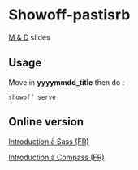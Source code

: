 # Showoff-pastisrb

[M & D](http://www.webdesigner-developpeur-marseille.com/) slides 

## Usage

Move in __yyyymmdd_title__ then do :

```
showoff serve
```

## Online version

[Introduction à Sass (FR)](http://maylis-sass.herokuapp.com)

[Introduction à Compass (FR)](http://maylis-compass.herokuapp.com)
